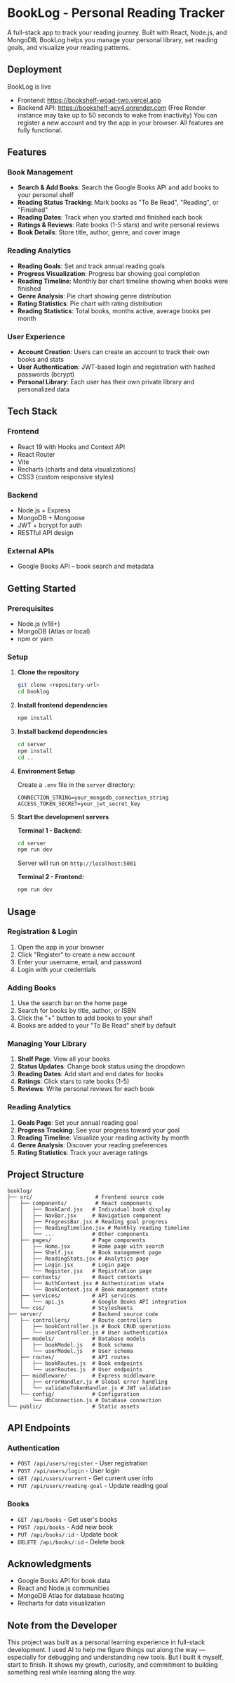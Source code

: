 # BookLog - Personal Reading Tracker

A full-stack app to track your reading journey. Built with React, Node.js, and MongoDB, BookLog helps you manage your personal library, set reading goals, and visualize your reading patterns.

## Deployment

BookLog is live

- Frontend: https://bookshelf-woad-two.vercel.app
- Backend API: https://bookshelf-aey4.onrender.com (Free Render instance may take up to 50 seconds to wake from inactivity)
You can register a new account and try the app in your browser. All features are fully functional.

## Features

### Book Management
- **Search & Add Books**: Search the Google Books API and add books to your personal shelf
- **Reading Status Tracking**: Mark books as "To Be Read", "Reading", or "Finished"
- **Reading Dates**: Track when you started and finished each book
- **Ratings & Reviews**: Rate books (1-5 stars) and write personal reviews
- **Book Details**: Store title, author, genre, and cover image

### Reading Analytics
- **Reading Goals**: Set and track annual reading goals
- **Progress Visualization**: Progress bar showing goal completion
- **Reading Timeline**: Monthly bar chart timeline showing when books were finished
- **Genre Analysis**: Pie chart showing genre distribution
- **Rating Statistics**: Pie chart with rating distribution
- **Reading Statistics**: Total books, months active, average books per month

### User Experience
- **Account Creation**: Users can create an account to track their own books and stats
- **User Authentication**: JWT-based login and registration with hashed passwords (bcrypt)
- **Personal Library**: Each user has their own private library and personalized data

## Tech Stack

### Frontend
- React 19 with Hooks and Context API
- React Router
- Vite
- Recharts (charts and data visualizations)
- CSS3 (custom responsive styles)

### Backend
- Node.js + Express
- MongoDB + Mongoose
- JWT + bcrypt for auth
- RESTful API design

### External APIs
- Google Books API – book search and metadata

## Getting Started

### Prerequisites
- Node.js (v18+)
- MongoDB (Atlas or local)
- npm or yarn

### Setup

1. **Clone the repository**
   ```bash
   git clone <repository-url>
   cd booklog
   ```

2. **Install frontend dependencies**
   ```bash
   npm install
   ```

3. **Install backend dependencies**
   ```bash
   cd server
   npm install
   cd ..
   ```

4. **Environment Setup**
   
   Create a `.env` file in the `server` directory:
   ```env
   CONNECTION_STRING=your_mongodb_connection_string
   ACCESS_TOKEN_SECRET=your_jwt_secret_key
   ```

5. **Start the development servers**

   **Terminal 1 - Backend:**
   ```bash
   cd server
   npm run dev
   ```
   Server will run on `http://localhost:5001`

   **Terminal 2 - Frontend:**
   ```bash
   npm run dev
   ```

## Usage

### Registration & Login
1. Open the app in your browser
2. Click "Register" to create a new account
3. Enter your username, email, and password
4. Login with your credentials

### Adding Books
1. Use the search bar on the home page
2. Search for books by title, author, or ISBN
3. Click the "+" button to add books to your shelf
4. Books are added to your "To Be Read" shelf by default

### Managing Your Library
1. **Shelf Page**: View all your books
2. **Status Updates**: Change book status using the dropdown
3. **Reading Dates**: Add start and end dates for books
4. **Ratings**: Click stars to rate books (1-5)
5. **Reviews**: Write personal reviews for each book

### Reading Analytics
1. **Goals Page**: Set your annual reading goal
2. **Progress Tracking**: See your progress toward your goal
3. **Reading Timeline**: Visualize your reading activity by month
4. **Genre Analysis**: Discover your reading preferences
5. **Rating Statistics**: Track your average ratings

## Project Structure

```
booklog/
├── src/                    # Frontend source code
│   ├── components/         # React components
│   │   ├── BookCard.jsx   # Individual book display
│   │   ├── NavBar.jsx     # Navigation component
│   │   ├── ProgressBar.jsx # Reading goal progress
│   │   ├── ReadingTimeline.jsx # Monthly reading timeline
│   │   └── ...            # Other components
│   ├── pages/             # Page components
│   │   ├── Home.jsx       # Home page with search
│   │   ├── Shelf.jsx      # Book management page
│   │   ├── ReadingStats.jsx # Analytics page
│   │   ├── Login.jsx      # Login page
│   │   └── Register.jsx   # Registration page
│   ├── contexts/          # React contexts
│   │   ├── AuthContext.jsx # Authentication state
│   │   └── BookContext.jsx # Book management state
│   ├── services/          # API services
│   │   └── api.js         # Google Books API integration
│   └── css/               # Stylesheets
├── server/                # Backend source code
│   ├── controllers/       # Route controllers
│   │   ├── bookController.js # Book CRUD operations
│   │   └── userController.js # User authentication
│   ├── models/            # Database models
│   │   ├── bookModel.js   # Book schema
│   │   └── userModel.js   # User schema
│   ├── routes/            # API routes
│   │   ├── bookRoutes.js  # Book endpoints
│   │   └── userRoutes.js  # User endpoints
│   ├── middleware/        # Express middleware
│   │   ├── errorHandler.js # Global error handling
│   │   └── validateTokenHandler.js # JWT validation
│   └── config/            # Configuration
│       └── dbConnection.js # Database connection
└── public/                # Static assets
```

## API Endpoints

### Authentication
- `POST /api/users/register` - User registration
- `POST /api/users/login` - User login
- `GET /api/users/current` - Get current user info
- `PUT /api/users/reading-goal` - Update reading goal

### Books
- `GET /api/books` - Get user's books
- `POST /api/books` - Add new book
- `PUT /api/books/:id` - Update book
- `DELETE /api/books/:id` - Delete book

## Acknowledgments

- Google Books API for book data
- React and Node.js communities
- MongoDB Atlas for database hosting
- Recharts for data visualization

## Note from the Developer

This project was built as a personal learning experience in full-stack development. I used AI to help me figure things out along the way — especially for debugging and understanding new tools. But I built it myself, start to finish. It shows my growth, curiosity, and commitment to building something real while learning along the way.



